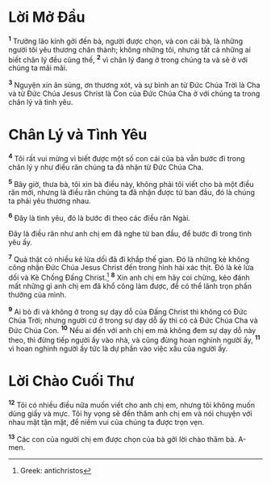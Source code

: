 # Lời Mở Đầu
<sup><b>1</b></sup> Trưởng lão kính gởi đến bà, người được chọn, và con cái bà, là những người tôi yêu thương chân thành; không những tôi, nhưng tất cả những ai biết chân lý đều cũng thế, <sup><b>2</b></sup> vì chân lý đang ở trong chúng ta và sẽ ở với chúng ta mãi mãi.

<sup><b>3</b></sup> Nguyện xin ân sủng, ơn thương xót, và sự bình an từ Đức Chúa Trời là Cha và từ Đức Chúa Jesus Christ là Con của Đức Chúa Cha ở với chúng ta trong chân lý và tình yêu.


# Chân Lý và Tình Yêu
<sup><b>4</b></sup> Tôi rất vui mừng vì biết được một số con cái của bà vẫn bước đi trong chân lý y như điều răn chúng ta đã nhận từ Đức Chúa Cha.

<sup><b>5</b></sup> Bây giờ, thưa bà, tôi xin bà điều này, không phải tôi viết cho bà một điều răn mới, nhưng là điều răn chúng ta đã nhận được từ ban đầu, đó là chúng ta phải yêu thương nhau.

<sup><b>6</b></sup> Đây là tình yêu, đó là bước đi theo các điều răn Ngài.

Đây là điều răn như anh chị em đã nghe từ ban đầu, để bước đi trong tình yêu ấy.

<sup><b>7</b></sup> Quả thật có nhiều kẻ lừa dối đã đi khắp thế gian. Đó là những kẻ không công nhận Đức Chúa Jesus Christ đến trong hình hài xác thịt. Đó là kẻ lừa dối và Kẻ Chống Đấng Christ.[^1-5899f419-0186-4d08-859f-46ee1d003666] <sup><b>8</b></sup> Xin anh chị em hãy coi chừng, kẻo đánh mất những gì anh chị em đã khổ công làm được, để có thể lãnh trọn phần thưởng của mình.

<sup><b>9</b></sup> Ai bỏ đi và không ở trong sự dạy dỗ của Đấng Christ thì không có Đức Chúa Trời; nhưng người cứ ở trong sự dạy dỗ ấy thì có cả Đức Chúa Cha và Đức Chúa Con. <sup><b>10</b></sup> Nếu ai đến với anh chị em mà không đem sự dạy dỗ này theo, thì đừng tiếp người ấy vào nhà, và cũng đừng hoan nghinh người ấy, <sup><b>11</b></sup> vì hoan nghinh người ấy tức là dự phần vào việc xấu của người ấy.


# Lời Chào Cuối Thư
<sup><b>12</b></sup> Tôi có nhiều điều nữa muốn viết cho anh chị em, nhưng tôi không muốn dùng giấy và mực. Tôi hy vọng sẽ đến thăm anh chị em và nói chuyện với nhau mặt tận mặt, để niềm vui của chúng ta được trọn vẹn.

<sup><b>13</b></sup> Các con của người chị em được chọn của bà gởi lời chào thăm bà. A-men.

[^1-5899f419-0186-4d08-859f-46ee1d003666]: Greek: antichristos